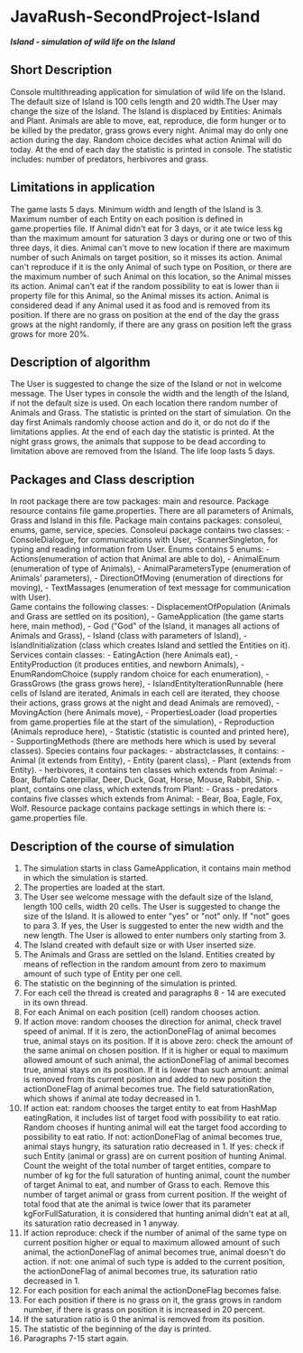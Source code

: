 # JavaRush-SecondProject-Island
***Island - simulation of wild life on the Island***

Short Description
-----------------

Console multithreading application for simulation of wild life on the Island. The default size of Island is 100 cells 
length and 20 width.The User may change the size of the Island. The Island is displaced by Entities: Animals and Plant. 
Animals are able to move, eat, reproduce, die form hunger or to be killed by the predator, grass grows every night. 
Animal may do only one action during the day. Random choice decides what action Animal will do today. At the end of each
day the statistic is printed in console. The statistic includes: number of predators, herbivores and grass.


Limitations in application
--------------------------

The game lasts 5 days.
Minimum width and length of the Island is 3.
Maximum number of each Entity on each position is defined in game.properties file.
If Animal didn't eat for 3 days, or it ate twice less kg than the maximum amount for saturation 3 days or during one or 
two of this three days, it dies.
Animal can't move to new location if there are maximum number of such Animals on target position, so it misses its action.
Animal can't reproduce if it is the only Animal of such type on Position, or there are the maximum number of such Animal
on this location, so the Animal misses its action.
Animal can't eat if the random possibility to eat is lower than ii property file for this Animal, so the Animal misses 
its action. 
Animal is considered dead if any Animal used it as food and is removed from its position. 
If there are no grass on position at the end of the day the grass grows at the night randomly, if there are any grass on
position left the grass grows for more 20%. 

Description of algorithm
------------------------

The User is suggested to change the size of the Island or not in welcome message. The User types in console the width 
and the length of the Island, if not the default size is used. On each location there random number of Animals and Grass. 
The statistic is printed on the start of simulation. On the day first Animals randomly choose action and do it, or do 
not do if the limitations applies. At the end of each day the statistic is printed. At the night grass grows, the animals
that suppose to be dead according to limitation above are removed from the Island. The life loop lasts 5 days.

Packages and Class description 
------------------------------

In root package there are tow packages: main and resource. Package resource contains file game.properties. There are all 
parameters of Animals, Grass and Island in this file. Package main contains packages: consoleui, enums, game, service,
species.
Consoleui package contains two classes: 
        - ConsoleDialogue, for communications with User,
        -ScannerSingleton, for typing and reading information from User. 
Enums contains 5 enums: 
        - Actions(enumeration of action that Animal are able to do), 
        - AnimalEnum (enumeration of type of Animals), 
        - AnimalParametersType (enumeration of Animals' parameters), 
        - DirectionOfMoving (enumeration of directions for moving), 
        - TextMassages (enumeration of text message for communication with User).  
Game contains the following classes: 
        - DisplacementOfPopulation (Animals and Grass are settled on its position), 
        - GameApplication (the game starts here, main method), 
        - God ("God" of the Island, it manages all actions of Animals and Grass), 
        - Island (class with parameters of Island), 
        - IslandInitialization (class which creates Island and settled the Entities on it). 
Services contain classes: 
        - EatingAction (here Animals eat), 
        - EntityProduction (it produces entities, and newborn Animals), 
        - EnumRandomChoice (supply random choice for each enumeration), 
        - GrassGrows (the grass grows here), 
        - IslandEntityIterationRunnable (here cells of Island are iterated, Animals in each cell are iterated, they choose their 
        actions, grass grows at the night and dead Animals are removed), 
        - MovingAction (here Animals move), 
        - PropertiesLoader (load properties from game.properties file at the start of the simulation), 
        - Reproduction (Animals reproduce here),
        - Statistic (statistic is counted and printed here), 
        - SupportingMethods (there are methods here which is used by several classes).
Species contains four packages: 
    - abstractclasses, it contains:
        - Animal (it extends from Entity),
        - Entity (parent class),
        - Plant (extends from Entity).
    - herbivores, it contains ten classes which extends from Animal: 
        - Boar, Buffalo Caterpillar, Deer, Duck, Goat, Horse, Mouse,
        Rabbit, Ship.
    - plant, contains one class, which extends from Plant:
        - Grass
    - predators contains five classes which extends from Animal:
        - Bear, Boa, Eagle, Fox, Wolf.
Resource package contains package settings in which there is:
        - game.properties file.

Description of the course of simulation
---------------------------------------

1. The simulation starts in class GameApplication, it contains main method in which the simulation is started.
2. The properties are loaded at the start.
3. The User see welcome message with the default size of the Island, length 100 cells, width 20 cells. The User is 
suggested to change the size of the Island. It is allowed to enter "yes" or "not" only. If "not" goes to para 3. If yes, 
the User is suggested to enter the new width and the new length. The User is allowed to enter numbers only starting 
from 3. 
4. The Island created with default size or with User inserted size. 
5. The Animals and Grass are settled on the Island. Entities created by means of reflection in the random amount from 
zero to maximum amount of such type of Entity per one cell. 
6. The statistic on the beginning of the simulation is printed.
7. For each cell the thread is created and paragraphs 8 - 14 are executed in its own thread.
8. For each Animal on each position (cell) random chooses action.
9. If action move: random chooses the direction for animal, check travel speed of animal. If it is zero, the 
actionDoneFlag of animal becomes true, animal stays on its position. If it is above zero: check the amount of the same 
animal on chosen position. If it is higher or equal to maximum allowed amount of such animal, the actionDoneFlag of 
animal becomes true, animal stays on its position. If it is lower than such amount: animal is removed from its current 
position and added to new position the actionDoneFlag of animal becomes true. The field saturationRation, which shows if
animal ate today decreased in 1. 
10. If action eat: random chooses the target entity to eat from HashMap eatingRation, it includes list of target food 
with possibility to eat ratio. Random chooses if hunting animal will eat the target food according to possibility to eat
ratio. If not: actionDoneFlag of animal becomes true, animal stays hungry, its saturation ratio decreased in 1. If yes:
check if such Entity (animal or grass) are on current position of hunting Animal. Count the weight of the total number 
of target entities, compare to number of kg for the full saturation of hunting animal, count the number of target 
Animal to eat, and number of Grass to each. Remove this number of target animal or grass from current position.
If the weight of total food that ate the animal is twice lower that its parameter kgForFullSaturation, it is considered 
that hunting animal didn't eat at all, its saturation ratio decreased in 1 anyway.
11. If action reproduce: check if the number of animal of the same type on current position higher or equal to 
maximum allowed amount of such animal, the actionDoneFlag of animal becomes true, animal doesn't do action. if not: 
one animal of such type is added to the current position, the actionDoneFlag of animal becomes true, its saturation ratio 
decreased in 1.
12. For each position for each animal the actionDoneFlag becomes false.
13. For each position if there is no grass on it, the grass grows in random number, if there is grass on position it is
increased in 20 percent. 
14. If the saturation ratio is 0 the animal is removed from its position. 
15. The statistic of the beginning of the day is printed. 
16. Paragraphs 7-15 start again.
 